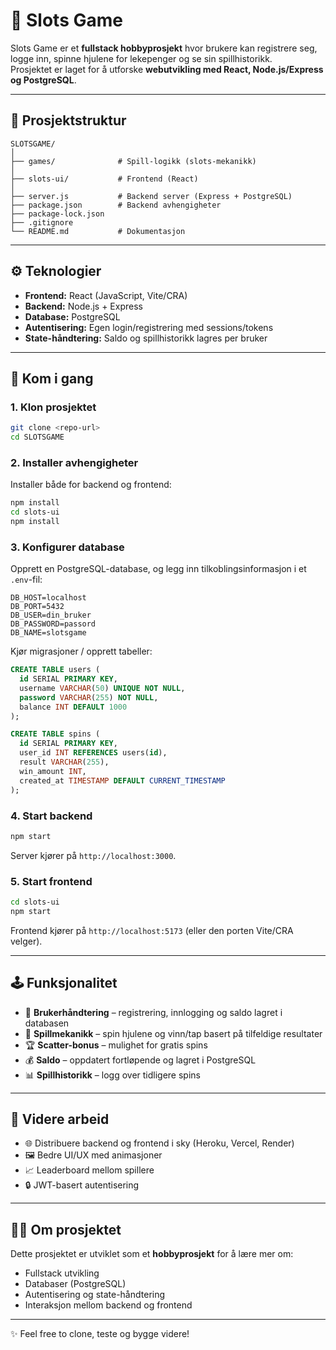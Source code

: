# 🎰 Slots Game

Slots Game er et **fullstack hobbyprosjekt** hvor brukere kan registrere seg, logge inn, spinne hjulene for lekepenger og se sin spillhistorikk.  
Prosjektet er laget for å utforske **webutvikling med React, Node.js/Express og PostgreSQL**.

---

## 📂 Prosjektstruktur

```
SLOTSGAME/
│
├── games/              # Spill-logikk (slots-mekanikk)
│
├── slots-ui/           # Frontend (React)
│
├── server.js           # Backend server (Express + PostgreSQL)
├── package.json        # Backend avhengigheter
├── package-lock.json
├── .gitignore
└── README.md           # Dokumentasjon
```

---

## ⚙️ Teknologier

- **Frontend:** React (JavaScript, Vite/CRA)  
- **Backend:** Node.js + Express  
- **Database:** PostgreSQL  
- **Autentisering:** Egen login/registrering med sessions/tokens  
- **State-håndtering:** Saldo og spillhistorikk lagres per bruker  

---

## 🚀 Kom i gang

### 1. Klon prosjektet
```bash
git clone <repo-url>
cd SLOTSGAME
```

### 2. Installer avhengigheter
Installer både for backend og frontend:
```bash
npm install
cd slots-ui
npm install
```

### 3. Konfigurer database
Opprett en PostgreSQL-database, og legg inn tilkoblingsinformasjon i et `.env`-fil:
```
DB_HOST=localhost
DB_PORT=5432
DB_USER=din_bruker
DB_PASSWORD=passord
DB_NAME=slotsgame
```

Kjør migrasjoner / opprett tabeller:
```sql
CREATE TABLE users (
  id SERIAL PRIMARY KEY,
  username VARCHAR(50) UNIQUE NOT NULL,
  password VARCHAR(255) NOT NULL,
  balance INT DEFAULT 1000
);

CREATE TABLE spins (
  id SERIAL PRIMARY KEY,
  user_id INT REFERENCES users(id),
  result VARCHAR(255),
  win_amount INT,
  created_at TIMESTAMP DEFAULT CURRENT_TIMESTAMP
);
```

### 4. Start backend
```bash
npm start
```
Server kjører på `http://localhost:3000`.

### 5. Start frontend
```bash
cd slots-ui
npm start
```
Frontend kjører på `http://localhost:5173` (eller den porten Vite/CRA velger).

---

## 🕹️ Funksjonalitet

- 🔑 **Brukerhåndtering** – registrering, innlogging og saldo lagret i databasen  
- 🎰 **Spillmekanikk** – spin hjulene og vinn/tap basert på tilfeldige resultater  
- 🏆 **Scatter-bonus** – mulighet for gratis spins  
- 💰 **Saldo** – oppdatert fortløpende og lagret i PostgreSQL  
- 📊 **Spillhistorikk** – logg over tidligere spins  

---

## 📌 Videre arbeid

- 🌐 Distribuere backend og frontend i sky (Heroku, Vercel, Render)  
- 🖼️ Bedre UI/UX med animasjoner  
- 📈 Leaderboard mellom spillere  
- 🔒 JWT-basert autentisering  

---

## 👨‍💻 Om prosjektet

Dette prosjektet er utviklet som et **hobbyprosjekt** for å lære mer om:  

- Fullstack utvikling  
- Databaser (PostgreSQL)  
- Autentisering og state-håndtering  
- Interaksjon mellom backend og frontend  

---

✨ Feel free to clone, teste og bygge videre!
